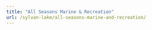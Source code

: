 ```yaml
---
title: "All Seasons Marine & Recreation"
url: /sylvan-lake/all-seasons-marine-and-recreation/
---
```


